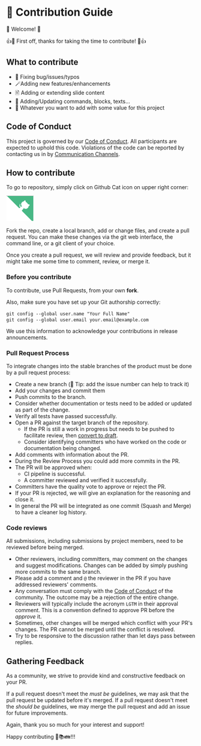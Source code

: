 # 📝 Contribution Guide

:wave: Welcome! :wave:

👍🎉 First off, thanks for taking the time to contribute! 🎉👍

## What to contribute

* 🐛 Fixing bug/issues/typos
* 🪄Adding new features/enhancements
* 🖹 Adding or extending slide content
* 📝 Adding/Updating commands, blocks, texts...
* 👋 Whatever you want to add with some value for this project

## Code of Conduct

This project is governed by our [Code of Conduct](./CODE_OF_CONDUCT.md). All participants are expected to
uphold this code. Violations of the code can be reported by contacting us in by [Communication Channels](./CONTACT.md).

## How to contribute

To go to repository, simply click on Github Cat icon on upper right corner:

![GitHub Cat](./images/github-cat.png 'GitHub Cat')

Fork the repo, create a local branch, add or change files, and create a pull request. You can make these changes
via the git web interface, the command line, or a git client of your choice.

Once you create a pull request, we will review and provide feedback, but it might take me some
time to comment, review, or merge it.

### Before you contribute

To contribute, use Pull Requests, from your own **fork**.

Also, make sure you have set up your Git authorship correctly:

```shell
git config --global user.name "Your Full Name"
git config --global user.email your.email@example.com
```

We use this information to acknowledge your contributions in release announcements.

### Pull Request Process

To integrate changes into the stable branches of the product must be done by a pull request process:

* Create a new branch (🎏 Tip: add the issue number can help to track it)
* Add your changes and commit them
* Push commits to the branch.
* Consider whether documentation or tests need to be added or updated as part of the change.
* Verify all tests have passed successfully.
* Open a PR against the target branch of the repository.
  * If the PR is still a work in progress but needs to be pushed to facilitate review, then [convert to draft](https://docs.github.com/en/pull-requests/collaborating-with-pull-requests/proposing-changes-to-your-work-with-pull-requests/changing-the-stage-of-a-pull-request#converting-a-pull-request-to-a-draft).
  * Consider identifying committers who have worked on the code or documentation being changed.
* Add comments with information about the PR.
* During the Review Process you could add more commits in the PR.
* The PR will be approved when:
  * CI pipeline is successful.
  * A committer reviewed and verified it successfully.
* Committers have the quality vote to approve or reject the PR.
* If your PR is rejected, we will give an explanation for the reasoning and close it.
* In general the PR will be integrated as one commit (Squash and Merge) to have a cleaner log history.

### Code reviews

All submissions, including submissions by project members, need to be reviewed before being merged.

* Other reviewers, including committers, may comment on the changes and suggest modifications. Changes can
be added by simply pushing more commits to the same branch.
* Please add a comment and `@` the reviewer in the PR if you have addressed reviewers' comments.
* Any conversation must comply with the [Code of Conduct](./CODE_OF_CONDUCT.md) of the community. The outcome
may be a rejection of the entire change.
* Reviewers will typically include the acronym `LGTM` in their approval comment. This is a
convention defined to approve PR before the _approve_ it.
* Sometimes, other changes will be merged which conflict with your PR's changes. The PR cannot
be merged until the conflict is resolved.
* Try to be responsive to the discussion rather than let days pass between replies.

## Gathering Feedback

As a community, we strive to provide kind and constructive feedback on your PR.

If a pull request doesn't meet the _must be_ guidelines, we may ask that the pull request be updated
before it's merged. If a pull request doesn't meet the _should be_ guidelines,
we may merge the pull request and add an issue for future improvements.

Again, thank you so much for your interest and support!

Happy contributing 📝📚👪!!!
